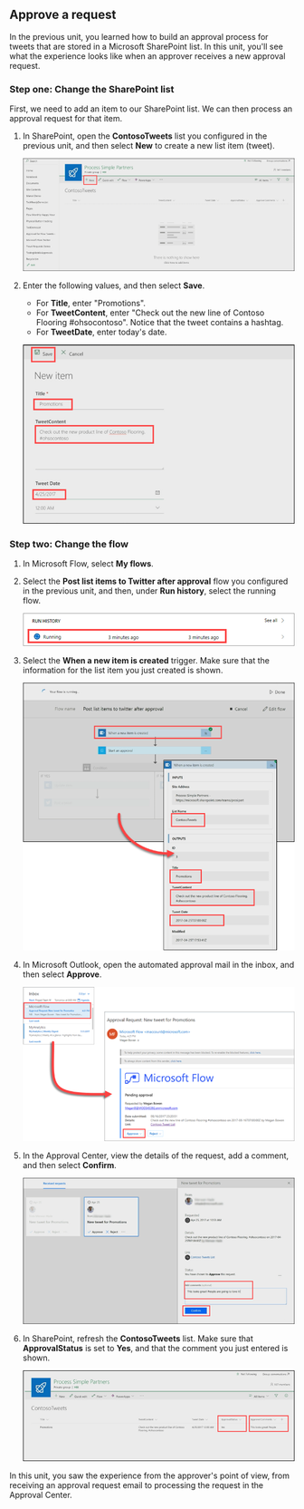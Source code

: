 ## Approve a request
In the previous unit, you learned how to build an approval process for tweets that are stored in a Microsoft SharePoint list. In this unit, you'll see what the experience looks like when an approver receives a new approval request. 

### Step one: Change the SharePoint list
First, we need to add an item to our SharePoint list. We can then process an approval request for that item.

1. In SharePoint, open the **ContosoTweets** list you configured in the previous unit, and then select **New** to create a new list item (tweet). 

    ![Create a new tweet in the SharePoint list](../media/sharepoint-list-home.png)

2. Enter the following values, and then select **Save**.

    - For **Title**, enter "Promotions".
    - For **TweetContent**, enter "Check out the new line of Contoso Flooring #ohsocontoso". Notice that the tweet contains a hashtag.
    - For **TweetDate**, enter today's date.

    ![New SharePoint item](../media/sharepoint-new-tweet.png)

### Step two: Change the flow
1. In Microsoft Flow, select **My flows**. 
2. Select the **Post list items to Twitter after approval** flow you configured in the previous unit, and then, under **Run history**, select the running flow.

    ![Run history](../media/run-history.png)

3. Select the **When a new item is created** trigger. Make sure that the information for the list item you just created is shown.

    ![Flow trigger](../media/approval-flow.png)

4. In Microsoft Outlook, open the automated approval mail in the inbox, and then select **Approve**. 

    ![Outlook request](../media/outlook-mail.png)

5. In the Approval Center, view the details of the request, add a comment, and then select **Confirm**. 

    ![Approval Center](../media/approval-center.png)

6. In SharePoint, refresh the **ContosoTweets** list. Make sure that **ApprovalStatus** is set to **Yes**, and that the comment you just entered is shown. 

    ![SharePoint refresh list](../media/sharepoint-list-approved.png)

In this unit, you saw the experience from the approver's point of view, from receiving an approval request email to processing the request in the Approval Center.